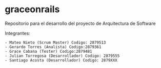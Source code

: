 # graceonrails

Repositorio para el desarrollo del proyecto de Arquitectura de Software

Integrantes:

	- Mateo Nieto (Scrum Master) Codigo: 2879513
	- Gerardo Torres (Analista) Codigo:2879361
	- Grace Cabana (Tester) Codigo:2879481
	- Julian Torregosa (Desarrollador) Codigo: 2879555
	- Santiago Acosta (Desarrollador) Codigo: 2879XXX

